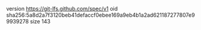 version https://git-lfs.github.com/spec/v1
oid sha256:5a8d2a7f3120beb41defaccf0ebee169a9eb4b1a2ad621187277807e99939278
size 143

